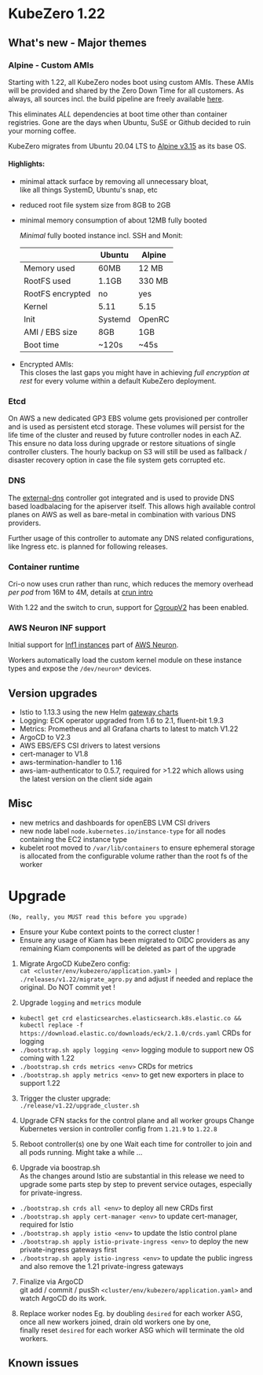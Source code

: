 # KubeZero 1.22

## What's new - Major themes

### Alpine - Custom AMIs
Starting with 1.22, all KubeZero nodes boot using custom AMIs. These AMIs will be provided and shared by the Zero Down Time for all customers. As always, all sources incl. the build pipeline are freely available [here](https://git.zero-downtime.net/ZeroDownTime/alpine-zdt-images).

This eliminates *ALL* dependencies at boot time other than container registries. Gone are the days when Ubuntu, SuSE or Github decided to ruin your morning coffee.  

KubeZero migrates from Ubuntu 20.04 LTS to [Alpine v3.15](https://www.alpinelinux.org/releases/) as its base OS.  
#### Highlights:
- minimal attack surface by removing all unnecessary bloat,  
like all things SystemD, Ubuntu's snap, etc
- reduced root file system size from 8GB to 2GB
- minimal memory consumption of about 12MB fully booted

  *Minimal* fully booted instance incl. SSH and Monit:

  | | Ubuntu | Alpine|
  |-|--------|-----|
  | Memory used | 60MB | 12 MB |
  | RootFS used | 1.1GB | 330 MB |
  | RootFS encrypted | no | yes |
  | Kernel | 5.11 | 5.15 |
  | Init | Systemd | OpenRC |
  | AMI / EBS size | 8GB | 1GB |
  | Boot time | ~120s | ~45s |

- Encrypted AMIs:  
This closes the last gaps you might have in achieving *full encryption at rest* for every volume within a default KubeZero deployment. 

### Etcd
On AWS a new dedicated GP3 EBS volume gets provisioned per controller and is used as persistent etcd storage. These volumes will persist for the life time of the cluster and reused by future controller nodes in each AZ.  
This ensure no data loss during upgrade or restore situations of single controller clusters. The hourly backup on S3 will still be used as fallback / disaster recovery option in case the file system gets corrupted etc.  


### DNS
The [external-dns](https://github.com/kubernetes-sigs/external-dns) controller got integrated and is used to provide DNS based loadbalacing for the apiserver itself. This allows high available control planes on AWS as well as bare-metal in combination with various DNS providers.  

Further usage of this controller to automate any DNS related configurations, like Ingress etc. is planned for following releases.

### Container runtime
Cri-o now uses crun rather than runc, which reduces the memory overhead *per pod* from 16M to 4M, details at [crun intro](https://www.redhat.com/sysadmin/introduction-crun)  

With 1.22 and the switch to crun, support for [CgroupV2](https://www.kernel.org/doc/Documentation/cgroup-v2.txt) has been enabled.

### AWS Neuron INF support
Initial support for [Inf1 instances](https://aws.amazon.com/ec2/instance-types/inf1/) part of [AWS Neuron](https://aws.amazon.com/machine-learning/neuron/).  

Workers automatically load the custom kernel module on these instance types and expose the `/dev/neuron*` devices.

## Version upgrades
- Istio to 1.13.3 using the new Helm [gateway charts](https://istio.io/latest/docs/setup/additional-setup/gateway/)
- Logging: ECK operator upgraded from 1.6 to 2.1, fluent-bit 1.9.3
- Metrics: Prometheus and all Grafana charts to latest to match V1.22
- ArgoCD to V2.3
- AWS EBS/EFS CSI drivers to latest versions
- cert-manager to V1.8
- aws-termination-handler to 1.16
- aws-iam-authenticator to 0.5.7, required for >1.22 which allows using the latest version on the client side again

## Misc
- new metrics and dashboards for openEBS LVM CSI drivers
- new node label `node.kubernetes.io/instance-type` for all nodes containing the EC2 instance type
- kubelet root moved to `/var/lib/containers` to ensure ephemeral storage is allocated from the configurable volume rather than the root fs of the worker


# Upgrade
`(No, really, you MUST read this before you upgrade)`

- Ensure your Kube context points to the correct cluster !
- Ensure any usage of Kiam has been migrated to OIDC providers as any remaining Kiam components will be deleted as part of the upgrade

1. Migrate ArgoCD KubeZero config:  
  `cat <cluster/env/kubezero/application.yaml> | ./releases/v1.22/migrate_agro.py` and adjust if needed and replace the original. Do NOT commit yet !

2. Upgrade `logging` and `metrics` module
- `kubectl get crd elasticsearches.elasticsearch.k8s.elastic.co && kubectl replace -f https://download.elastic.co/downloads/eck/2.1.0/crds.yaml` CRDs for logging  
- `./bootstrap.sh apply logging <env>` logging module to support new OS coming with 1.22  
- `./bootstrap.sh crds metrics <env>` CRDs for metrics
- `./bootstrap.sh apply metrics <env>` to get new exporters in place to support 1.22

3. Trigger the cluster upgrade:  
`./release/v1.22/upgrade_cluster.sh`

4. Upgrade CFN stacks for the control plane and all worker groups
Change Kubernetes version in controller config from `1.21.9` to `1.22.8`

5. Reboot controller(s) one by one
Wait each time for controller to join and all pods running.
Might take a while ...

6. Upgrade via boostrap.sh  
As the changes around Istio are substantial in this release we need to upgrade some parts step by step to prevent service outages, especially for private-ingress.

- `./bootstrap.sh crds all <env>` to deploy all new CRDs first  
- `./bootstrap.sh apply cert-manager <env>` to update cert-manager, required for Istio  
- `./bootstrap.sh apply istio <env>` to update the Istio control plane  
- `./bootstrap.sh apply istio-private-ingress <env>` to deploy the new private-ingress gateways first
- `./bootstrap.sh apply istio-ingress <env>` to update the public ingress and also remove the 1.21 private-ingress gateways

7. Finalize via ArgoCD  
  git add / commit / pusSh `<cluster/env/kubezero/application.yaml>` and watch ArgoCD do its work.

8. Replace worker nodes
Eg. by doubling `desired` for each worker ASG,  
once all new workers joined, drain old workers one by one,  
finally reset `desired` for each worker ASG which will terminate the old workers.

## Known issues

